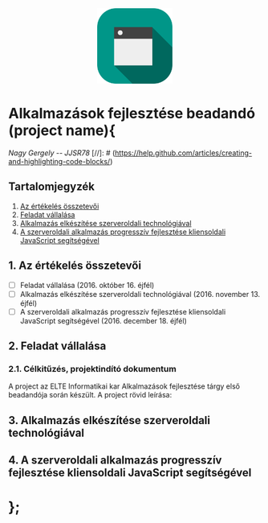 <div align="center"><img src="icon_small.png"/></div>

# Alkalmazások fejlesztése beadandó (project name){

*Nagy Gergely -- JJSR78*
[//]: # (https://help.github.com/articles/creating-and-highlighting-code-blocks/)
## Tartalomjegyzék

  1. [Az értékelés összetevői](#az-értékelés-összetevői)
  1. [Feladat vállalása](#feladat-vállalása)
  1. [Alkalmazás elkészítése szerveroldali technológiával](#alkalmazás-elkészítése-szerveroldali-technológiával)
  1. [A szerveroldali alkalmazás progresszív fejlesztése kliensoldali JavaScript segítségével](#a-szerveroldali-alkalmazás-progresszív-fejlesztése-kliensoldali-javascript-segítségével)

## 1. Az értékelés összetevői

- [ ] Feladat vállalása (2016. október 16. éjfél)
- [ ] Alkalmazás elkészítése szerveroldali technológiával (2016. november 13. éjfél)
- [ ] A szerveroldali alkalmazás progresszív fejlesztése kliensoldali JavaScript segítségével (2016. december 18. éjfél)

## 2. Feladat vállalása

### 2.1. Célkitűzés, projektindító dokumentum

A project az ELTE Informatikai kar Alkalmazások fejlesztése tárgy első beadandója során készült. A project rövid leírása:

## 3. Alkalmazás elkészítése szerveroldali technológiával

## 4. A szerveroldali alkalmazás progresszív fejlesztése kliensoldali JavaScript segítségével

# };
